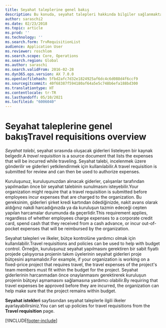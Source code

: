 ```yaml
---
title: Seyahat taleplerine genel bakış
description: Bu konuda, seyahat talepleri hakkında bilgiler sağlanmaktadır. Seyahat talebi, planlanan seyahat giderlerini belgeler.
author: saraschi2
ms.date: 02/23/2018
ms.topic: article
ms.prod: ''
ms.technology: ''
ms.search.form: TrvRequisitionList
audience: Application User
ms.reviewer: roschlom
ms.search.scope: Core, Operations
ms.search.region: Global
ms.author: saraschi
ms.search.validFrom: 2016-02-28
ms.dyn365.ops.version: AX 7.0.0
ms.openlocfilehash: 5fbd2afc7d32e1824925af6dc4c6d088d4f6ccf9
ms.sourcegitcommit: 40f68387f594180af64a5e5c748b6efa188bd300
ms.translationtype: HT
ms.contentlocale: tr-TR
ms.lasthandoff: 05/10/2021
ms.locfileid: "6006040"
---
```

# <a name="travel-requisitions-overview"></a><span data-ttu-id="97342-104">Seyahat taleplerine genel bakış</span><span class="sxs-lookup"><span data-stu-id="97342-104">Travel requisitions overview</span></span>

<span data-ttu-id="97342-105">*Seyahat talebi*, seyahat sırasında oluşacak giderleri listeleyen bir kaynak belgedir.</span><span class="sxs-lookup"><span data-stu-id="97342-105">A *travel requisition* is a source document that lists the expenses that will be incurred while traveling.</span></span> <span data-ttu-id="97342-106">Seyahat talebi, incelenmek üzere gönderilir ve giderleri yetkilendirmek için kullanılabilir.</span><span class="sxs-lookup"><span data-stu-id="97342-106">A travel requisition is submitted for review and can then be used to authorize expenses.</span></span>

<span data-ttu-id="97342-107">Kuruluşunuz, kuruluşunuzdan alınacak giderler, çalışanlar tarafından yapılmadan önce bir seyahat talebinin sunulmasını isteyebilir.</span><span class="sxs-lookup"><span data-stu-id="97342-107">Your organization might require that a travel requisition is submitted before employees incur expenses that are charged to the organization.</span></span> <span data-ttu-id="97342-108">Bu gereksinim, giderleri şirket kredi kartından ödediğinizde, nakit avans olarak aldığınız nakdi harcadığınızda ya da kuruluşun tazmin edeceği cepten yapılan harcamalar durumunda da geçerlidir.</span><span class="sxs-lookup"><span data-stu-id="97342-108">This requirement applies, regardless of whether employees charge expenses to a corporate credit card, spend cash that they received from a cash advance, or incur out-of-pocket expenses that will be reimbursed by the organization.</span></span>

<span data-ttu-id="97342-109">Seyahat talepleri ve ilkeler, bütçe kontrolüne yardımcı olmak için kullanılabilir.</span><span class="sxs-lookup"><span data-stu-id="97342-109">Travel requisitions and policies can be used to help with budget control.</span></span> <span data-ttu-id="97342-110">Örneğin, kuruluşunuz seyahat yapılmasını gerektiren bir sabit fiyatlı projede çalışıyorsa projenin takım üyelerinin seyahat giderleri proje bütçesini aşmamalıdır.</span><span class="sxs-lookup"><span data-stu-id="97342-110">For example, if your organization is working on a fixed-price project that requires travel, the travel expenses of the project's team members must fit within the budget for the project.</span></span> <span data-ttu-id="97342-111">Seyahat giderlerinin harcanmadan önce onaylanmasını gerektirerek kuruluşun projenin bütçeyi aşmamasını sağlamasına yardımcı olabilir.</span><span class="sxs-lookup"><span data-stu-id="97342-111">By requiring that travel expenses be approved before they are incurred, the organization can help make sure that the project remains within budget.</span></span>

<span data-ttu-id="97342-112">**Seyahat istekleri** sayfasından seyahat taleplerle ilgili ilkeler ayarlayabilirsiniz.</span><span class="sxs-lookup"><span data-stu-id="97342-112">You can set up policies for travel requisitions from the **Travel requisition** page.</span></span>


[!INCLUDE[footer-include](../includes/footer-banner.md)]